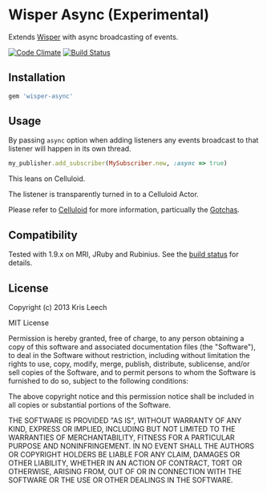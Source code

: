 # Wisper Async (Experimental)

Extends [Wisper](https://github.com/krisleech/wisper) with async broadcasting
of events.

[![Code Climate](https://codeclimate.com/github/krisleech/wisper-async.png)](https://codeclimate.com/github/krisleech/wisper-async)
[![Build Status](https://travis-ci.org/krisleech/wisper-async.png?branch=master)](https://travis-ci.org/krisleech/wisper-async)

## Installation

```ruby
gem 'wisper-async'
```

## Usage

By passing `async` option when adding listeners any events broadcast to that
listener will happen in its own thread.

```ruby
my_publisher.add_subscriber(MySubscriber.new, :async => true)
```

This leans on Celluloid.

The listener is transparently turned in to a Celluloid Actor.

Please refer to [Celluloid](https://github.com/celluloid/celluloid/wiki)
for more information, particually the
[Gotchas](https://github.com/celluloid/celluloid/wiki/Gotchas).

## Compatibility

Tested with 1.9.x on MRI, JRuby and Rubinius.
See the [build status](https://travis-ci.org/krisleech/wisper-async) for details.

## License

Copyright (c) 2013 Kris Leech

MIT License

Permission is hereby granted, free of charge, to any person obtaining
a copy of this software and associated documentation files (the
"Software"), to deal in the Software without restriction, including
without limitation the rights to use, copy, modify, merge, publish,
distribute, sublicense, and/or sell copies of the Software, and to
permit persons to whom the Software is furnished to do so, subject to
the following conditions:

The above copyright notice and this permission notice shall be
included in all copies or substantial portions of the Software.

THE SOFTWARE IS PROVIDED "AS IS", WITHOUT WARRANTY OF ANY KIND,
EXPRESS OR IMPLIED, INCLUDING BUT NOT LIMITED TO THE WARRANTIES OF
MERCHANTABILITY, FITNESS FOR A PARTICULAR PURPOSE AND
NONINFRINGEMENT. IN NO EVENT SHALL THE AUTHORS OR COPYRIGHT HOLDERS BE
LIABLE FOR ANY CLAIM, DAMAGES OR OTHER LIABILITY, WHETHER IN AN ACTION
OF CONTRACT, TORT OR OTHERWISE, ARISING FROM, OUT OF OR IN CONNECTION
WITH THE SOFTWARE OR THE USE OR OTHER DEALINGS IN THE SOFTWARE.
